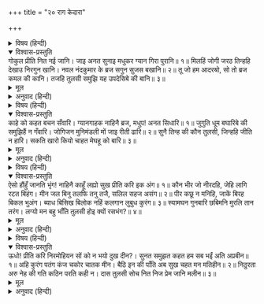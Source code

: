 +++
title = "२० राग केदारा"

+++


<details><summary>विषय (हिन्दी)</summary>

(५२)
</details>

<details open><summary>विश्वास-प्रस्तुति</summary>
गोकुल प्रीति नित नई जानि।  
जाइ अनत सुनाइ मधुकर ग्यान गिरा पुरानि॥ १॥  
मिलहिं जोगी जरठ तिन्हहि देखाउ निरगुन खानि।  
नवल नंदकुमार के ब्रज सगुन सुजस बखानि॥ २॥  
तू जो हम आदरॺो, सो तो ब्रज कमल की कानि।  
तजहि तुलसी समुझि यह उपदेसिबे की बानि॥ ३॥
</details>

<details><summary>मूल</summary>

गोकुल प्रीति नित नई जानि।  
जाइ अनत सुनाइ मधुकर ग्यान गिरा पुरानि॥ १॥  
मिलहिं जोगी जरठ तिन्हहि देखाउ निरगुन खानि।  
नवल नंदकुमार के ब्रज सगुन सुजस बखानि॥ २॥  
तू जो हम आदरॺो, सो तो ब्रज कमल की कानि।  
तजहि तुलसी समुझि यह उपदेसिबे की बानि॥ ३॥
</details>

<details><summary>अनुवाद (हिन्दी)</summary>

भ्रमर! गोकुलमें तो नित्य नवीन प्रेम (की छटा छायी रहती) है, यह समझकर (किसी) दूसरी जगह जाकर अपनी यह ज्ञानकी पुरानी गाथा सुनाओ॥ १॥ तुम्हें बूढ़े योगी मिलें; उन्हींको यह निर्गुणकी खान दिखलाना। (यहाँ) व्रजमें तो सगुणरूप नित्य नवीन व्रजराजकुमारके सुन्दर यशका ही वर्णन करो॥ २॥ हमने तुम्हारा जो आदर किया है, सो तो (केवल) व्रजके (प्रफुल्लित) कमल (श्रीकृष्णचन्द्र) की कान मानकर ही (यह समझकर कि तुम उनके सखा हो, उन्होंने तुमको भेजा है, अतः तुम्हारा सम्मान करना चाहिये, न कि तुम्हारा ज्ञान सुननेके लिये तुम्हें ज्ञानी मानकर) किया है। अतः तुलसीदासजी कहते हैं कि इस बातको समझकर अपनी यह ज्ञानका उपदेश करनेकी बान छोड़ दो॥ ३॥
</details>

<details><summary>विषय (हिन्दी)</summary>

(५३)
</details>

<details open><summary>विश्वास-प्रस्तुति</summary>
काहे को कहत बचन सँवारि।  
ग्यानगाहक नाहिनै ब्रज, मधुप! अनत सिधारि॥ १॥  
जुगुति धूम बघारिबे की समुझिहैं न गँवारि।  
जोगिजन मुनिमंडली मों जाइ रीती ढारि॥ २॥  
सुनै तिन्ह की कौन तुलसी, जिन्हहि जीति न हारि।  
सकति खारो कियो चाहत मेघहू को बारि॥ ३॥
</details>

<details><summary>मूल</summary>

काहे को कहत बचन सँवारि।  
ग्यानगाहक नाहिनै ब्रज, मधुप! अनत सिधारि॥ १॥  
जुगुति धूम बघारिबे की समुझिहैं न गँवारि।  
जोगिजन मुनिमंडली मों जाइ रीती ढारि॥ २॥  
सुनै तिन्ह की कौन तुलसी, जिन्हहि जीति न हारि।  
सकति खारो कियो चाहत मेघहू को बारि॥ ३॥
</details>

<details><summary>अनुवाद (हिन्दी)</summary>

भ्रमर! क्यों सँवार-सँवारकर (इतनी) बातें कहते हो? (यहाँ) व्रजमें (तुम्हारे) ज्ञानका (कोई) ग्राहक है ही नहीं। (ज्ञानका उपदेश करना हो तो किसी) दूसरी जगह पधारो!॥ १॥ हम (गाँवकी) गँवारियाँ (केवल) धुएँका छौंक देनेकी (निर्गुणकी चर्चा करनेकी) युक्तियोंको नहीं समझेंगी। योगिजनों और मुनियोंकी मण्डलीमें (जाकर अपनी) इस खाली गगरीको उँडेलो॥ २॥ तुलसीदासजी कहते हैं—भला, उनकी कौन सुने, जिनके लिये जीत-हार है ही नहीं (जो केवल समताकी ही झड़ी लगाये रहते हैं) और जो अपनी (वाक्) शक्तिसे बादलके जलकी (हमारे सरस हृदयकी सारी सुधा-धाराको) भी खारा कर देना चाहते हैं॥ ३॥
</details>

<details><summary>विषय (हिन्दी)</summary>

(५४)
</details>

<details open><summary>विश्वास-प्रस्तुति</summary>
ऐसो हौंहुँ जानति भृंग!  
नाहिनै काहूँ लह्यो सुख प्रीति करि इक अंग॥ १॥  
कौन भीर जो नीरदहि, जेहि लागि रटत बिहंग।  
मीन जल बिनु तलफि तनु तजै, सलिल सहज असंग॥ २॥  
पीर कछू न मनिहि, जाकें बिरह बिकल भुअंग।  
ब्याध बिसिख बिलोक नहिं कलगान लुबुध कुरंग॥ ३॥  
स्यामघन गुनबारि छबिमनि मुरलि तान तरंग।  
लग्यो मन बहु भाँति तुलसी होइ क्यों रसभंग?॥ ४॥
</details>

<details><summary>मूल</summary>

ऐसो हौंहुँ जानति भृंग!  
नाहिनै काहूँ लह्यो सुख प्रीति करि इक अंग॥ १॥  
कौन भीर जो नीरदहि, जेहि लागि रटत बिहंग।  
मीन जल बिनु तलफि तनु तजै, सलिल सहज असंग॥ २॥  
पीर कछू न मनिहि, जाकें बिरह बिकल भुअंग।  
ब्याध बिसिख बिलोक नहिं कलगान लुबुध कुरंग॥ ३॥  
स्यामघन गुनबारि छबिमनि मुरलि तान तरंग।  
लग्यो मन बहु भाँति तुलसी होइ क्यों रसभंग?॥ ४॥
</details>

<details><summary>अनुवाद (हिन्दी)</summary>

(एक प्रेम-विह्वलहृदया सखी बोली—) भ्रमर! मैं भी ऐसा जानती हूँ कि एकाङ्गी प्रेम करके किसीने भी सुख नहीं पाया है॥ १॥ जिसके लिये चातक (दिन-रात आर्त होकर अनन्य भावसे) रट लगाता रहता है, उस मेघको भला, कौन-सी चिन्ता होती है। मछली जलके बिना तड़प-तड़पकर शरीर छोड़ देती है, पर जल स्वभावसे ही प्रीतिरहित रहता है (उसको मछलीकी पीड़ाका कोई विचार नहीं होता)॥ २॥ जिस (मणि) के वियोगमें सर्प (अत्यन्त) व्याकुल हो जाता है, उस मणिको (सर्पकी पीड़ासे) कुछ भी पीड़ा नहीं होती। सुन्दर संगीतपर मुग्ध हरिणको बधिकका बाण नहीं देखता (उसे तुरंत मार ही डालता है)। (यह एकाङ्गी प्रेमियोंकी गति है। वे एक-एक गुणपर मुग्ध होकर प्रेमवश प्राणत्याग कर देते हैं)॥ ३॥ हमारे श्यामसुन्दर मेघ हैं, उनका (अतुलनीय प्रेमाकर्षणरूप) गुण जल है, उनकी रूपमाधुरी मणि है तथा मुरलीकी (मनोहर) तान तरङ्ग (सुन्दर संगीत) है। (अतएव चातक, मछली, सर्प, हरिन आदिकी तरह) बहुत प्रकारसे हमारा मन उनमें लग गया है। तुलसीदासजी कहते हैं कि (अब) इस रसका भङ्ग (श्रीकृष्णके प्रेमका त्याग) कैसे हो सकता है?॥ ४॥
</details>

<details><summary>विषय (हिन्दी)</summary>

(५५)
</details>

<details open><summary>विश्वास-प्रस्तुति</summary>
ऊधो! प्रीति करि निरमोहियन सों को न भयो दुख दीन?।  
सुनत समुझत कहत हम सब भईं अति अप्रबीन॥ १॥  
अहि कुरंग पतंग कंज चकोर चातक मीन।  
बैठि इन की पाँति अब सुख चहत मन मतिहीन॥ २॥  
निठुरता अरु नेह की गति कठिन परति कही न।  
दास तुलसी सोच नित निज प्रेम जानि मलीन॥ ३॥
</details>

<details><summary>मूल</summary>

ऊधो! प्रीति करि निरमोहियन सों को न भयो दुख दीन?।  
सुनत समुझत कहत हम सब भईं अति अप्रबीन॥ १॥  
अहि कुरंग पतंग कंज चकोर चातक मीन।  
बैठि इन की पाँति अब सुख चहत मन मतिहीन॥ २॥  
निठुरता अरु नेह की गति कठिन परति कही न।  
दास तुलसी सोच नित निज प्रेम जानि मलीन॥ ३॥
</details>

<details><summary>अनुवाद (हिन्दी)</summary>

उद्धवजी! निर्मोहियों (श्रीकृष्ण-जैसे ममता-मोहरहित प्रेमास्पदों) से प्रेम करके कौन (ऐसा है जो) दुःखसे कातर नहीं हुआ? (श्रीकृष्णके निर्मोहीपनकी बातोंको बार-बार) सुनने, समझने और (परस्पर) कहनेसे हम सब बड़ी मूढ़ हो गयी हैं॥ १॥ हमारा मूढ़ मन तो अब सर्प, हरिन, पतंग, कमल, चकोर, चातक और मछली (—जैसे एकाङ्गी प्रेमियों) की पंक्ति में बैठकर (उन्हींके समान) सुख प्राप्त करना चाहता है॥ २॥ तुलसीदासजीके शब्दोंमें एक गोपी कहती है कि—(प्रेमास्पदकी) निष्ठुरता और (प्रेमीके) प्रेमकी गति (उसका रहस्य) बड़ा ही दुर्गम है, उसका वर्णन तो हो ही नहीं सकता। हमें तो सदा अपने प्रेमको मलिन जानकर चिन्ता रहती है। (उपर्युक्त प्रेमी प्राणियोंकी भाँति वह विशुद्ध एकाङ्गी नहीं है, इसीसे तो हमारे प्राण नहीं निकल रहे हैं।)॥ ३॥
</details>
